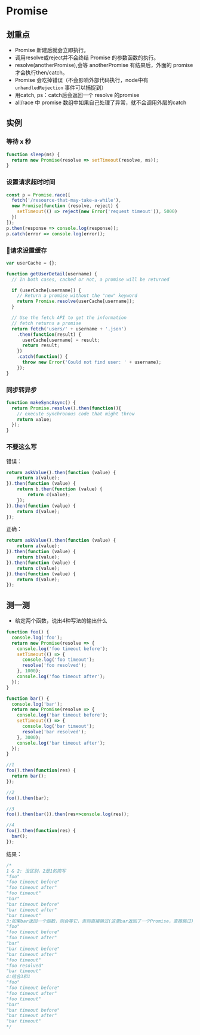 # Promise

## 划重点
* Promise 新建后就会立即执行。
* 调用resolve或reject并不会终结 Promise 的参数函数的执行。
* resolve(anotherPromise),会等 anotherPromise 有结果后，外面的 promise 才会执行then/catch。
* Promise 会吃掉错误（不会影响外部代码执行，node中有 `unhandledRejection` 事件可以捕捉到）
* 用catch, ps：catch后会返回一个 resolve 的promise
* all/race 中 promise 数组中如果自己处理了异常，就不会调用外层的catch

## 实例

### 等待 x 秒
```js
function sleep(ms) {
  return new Promise(resolve => setTimeout(resolve, ms));
}
```

### 设置请求超时时间
```js
const p = Promise.race([
  fetch('/resource-that-may-take-a-while'),
  new Promise(function (resolve, reject) {
    setTimeout(() => reject(new Error('request timeout')), 5000)
  })
]);
p.then(response => console.log(response));
p.catch(error => console.log(error));
```
### 请求设置缓存
```js
var userCache = {};

function getUserDetail(username) {
  // In both cases, cached or not, a promise will be returned

  if (userCache[username]) {
  	// Return a promise without the "new" keyword
    return Promise.resolve(userCache[username]);
  }

  // Use the fetch API to get the information
  // fetch returns a promise
  return fetch('users/' + username + '.json')
    .then(function(result) {
      userCache[username] = result;
      return result;
    })
    .catch(function() {
      throw new Error('Could not find user: ' + username);
    });
}
```

### 同步转异步
```js
function makeSyncAsync() {  
  return Promise.resolve().then(function(){
    // execute synchronous code that might throw
    return value;
  });
}
```

### 不要这么写
错误：
```js
return askValue().then(function (value) {
    return a(value);
}).then(function (value) {
    return b.then(function (value) {
        return c(value);
    });
}).then(function (value) {
    return d(value);
});
```
正确：
```js
return askValue().then(function (value) {
    return a(value);
}).then(function (value) {
    return b(value);
}).then(function (value) {
    return c(value);
}).then(function (value) {
    return d(value);
});
```

## 测一测
* 给定两个函数，说出4种写法的输出什么
```js
function foo() {
  console.log('foo');
  return new Promise(resolve => {
    console.log('foo timeout before');
    setTimeout(() => {
      console.log('foo timeout');
      resolve('foo resolved');
    }, 1000);
    console.log('foo timeout after');
  });
}

function bar() {
  console.log('bar');
  return new Promise(resolve => {
    console.log('bar timeout before');
    setTimeout(() => {
      console.log('bar timeout');
      resolve('bar resolved');
    }, 3000);
    console.log('bar timeout after');
  });
}
```

```js
//1
foo().then(function(res) {
  return bar();
});

//2
foo().then(bar);

//3
foo().then(bar()).then(res=>console.log(res));

//4
foo().then(function(res) {
  bar();
});
```
结果：
```js
/*
1 & 2: 没区别，2是1的简写
"foo"
"foo timeout before"
"foo timeout after"
"foo timeout"
"bar"
"bar timeout before"
"bar timeout after"
"bar timeout"
3:如果bar返回一个函数，则会等它，否则直接跳过(这里bar返回了一个Promise，直接跳过)，将 foo 的结果传递给下一个then。
"foo"
"foo timeout before"
"foo timeout after"
"bar"
"bar timeout before"
"bar timeout after"
"foo timeout"
"foo resolved"
"bar timeout"
4:结合3和1
"foo"
"foo timeout before"
"foo timeout after"
"foo timeout"
"bar"
"bar timeout before"
"bar timeout after"
"bar timeout"
*/

```